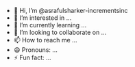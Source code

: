 - 👋 Hi, I’m @asrafulsharker-incrementsinc
- 👀 I’m interested in ...
- 🌱 I’m currently learning ...
- 💞️ I’m looking to collaborate on ...
- 📫 How to reach me ...
- 😄 Pronouns: ...
- ⚡ Fun fact: ...

<!---
asrafulsharker-incrementsinc/asrafulsharker-incrementsinc is a ✨ special ✨ repository because its `README.md` (this file) appears on your GitHub profile.
You can click the Preview link to take a look at your changes.
--->
